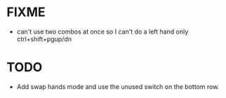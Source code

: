 # FIXME
  - can't use two combos at once so I can't do a left hand only
      ctrl+shift+pgup/dn

# TODO
- Add swap hands mode and use the unused switch on the bottom row.
